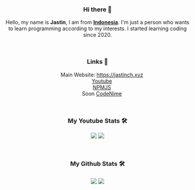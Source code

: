 <div align="center">
<h3>Hi there 👋</h3>
Hello, my name is <strong>Jastin</strong>, I am from <strong><a href="https://en.m.wikipedia.org/wiki/Indonesia">Indonesia</a></strong>. I'm just a person who wants to learn programming according to my interests. I started learning coding since 2020.
 
&nbsp;
 
<h3>Links 🔗</h3>
<ul>
 Main Website: <a href="https://jastinch.xyz" target="_blank">https://jastinch.xyz</a><br>
 <a href="https://youtube.com/c/JastinCh" target="_blank">Youtube</a><br>
<a href="https://www.npmjs.com/~jastinlt">NPMJS</a><br>
Soon <a href="https://codenime.xyz">CodeNime</a><br>
 </ul>
 
&nbsp;
 
<h3>My Youtube Stats 🛠</h3>
 <a href="https://youtube.com/c/JastinCh?sub_confirmation=1" target="_blank"><img src="https://github-readme-youtube-stats.herokuapp.com/subscribers/index.php?id=UC6Ih5SSLMP3VqCq0ouwbXJA&key=AIzaSyCwkMvIEdtNea57Y0iCoj0w3vZIdmywsHc&label=Subscribers&style=for-the-badge&color=red&labelColor=ce4630"></a>
 <a href="https://youtube.com/c/JastinCh?sub_confirmation=1" target="_blank"><img src="https://github-readme-youtube-stats.herokuapp.com/views/index.php?id=UC6Ih5SSLMP3VqCq0ouwbXJA&key=AIzaSyCwkMvIEdtNea57Y0iCoj0w3vZIdmywsHc&label=View+Count&style=for-the-badge&color=blue&labelColor=0b689d"></a>
 
&nbsp;
 
<h3>My Github Stats 🛠<h3>
 <a href="https://ko-fi.com/jastinch" target="_blank"><img src="https://github-readme-stats.vercel.app/api?username=JastinXyz&show_icons=true&theme=algolia"></a>
 <a href="https://ko-fi.com/jastinch" target="_blank"><img src="https://github-profile-summary-cards.vercel.app/api/cards/profile-details?username=JastinXyz&theme=monokai"></a>
</div>
